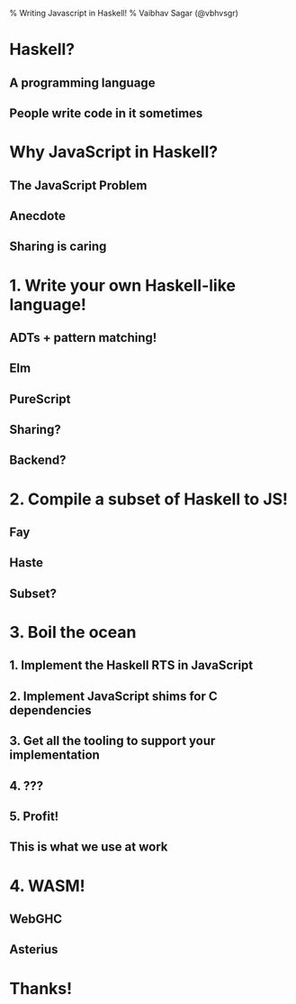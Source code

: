 % Writing Javascript in Haskell!
% Vaibhav Sagar (@vbhvsgr)

# Haskell?

## A programming language

## People write code in it sometimes

# Why JavaScript in Haskell?

## The JavaScript Problem

## Anecdote

## Sharing is caring

# 1. Write your own Haskell-like language!

## ADTs + pattern matching!

## Elm

## PureScript

## Sharing?

## Backend?

# 2. Compile a subset of Haskell to JS!

## Fay

## Haste

## Subset?

# 3. Boil the ocean

## 1. Implement the Haskell RTS in JavaScript

## 2. Implement JavaScript shims for C dependencies

## 3. Get all the tooling to support your implementation

## 4. ???

## 5. Profit!

## This is what we use at work

# 4. WASM!

## WebGHC

## Asterius

# Thanks!
